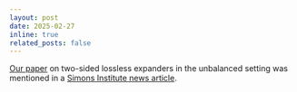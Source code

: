 ```yaml
---
layout: post
date: 2025-02-27
inline: true
related_posts: false
---
```


[Our paper](https://arxiv.org/abs/2409.04549) on two-sided lossless expanders in the unbalanced setting was mentioned in a [Simons Institute news article](https://simons.berkeley.edu/news/theory-institute-beyond-february-2025).

